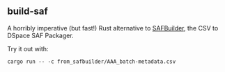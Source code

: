 ## build-saf

A horribly imperative (but fast!) Rust alternative to [SAFBuilder](https://github.com/DSpace-Labs/SAFBuilder), the CSV to DSpace SAF Packager.

Try it out with:

    cargo run -- -c from_safbuilder/AAA_batch-metadata.csv